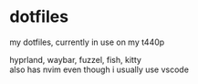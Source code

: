 # dotfiles
my dotfiles, currently in use on my t440p

hyprland, waybar, fuzzel, fish, kitty\
also has nvim even though i usually use vscode
